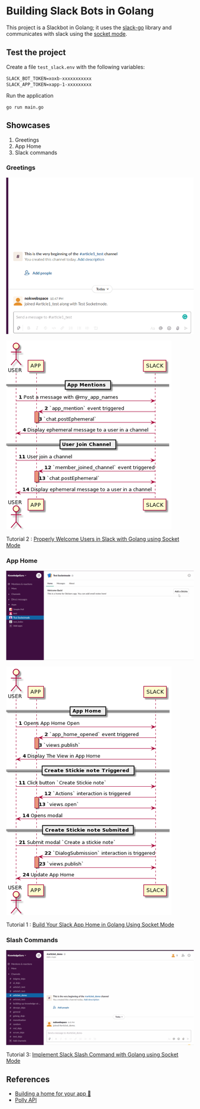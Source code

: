 # Building Slack Bots in Golang

This project is a Slackbot in Golang; it uses the [slack-go](https://github.com/slack-go/slack) library and communicates with slack using the [socket mode](https://api.slack.com/apis/connections/socket).

## Test the project

Create a file `test_slack.env` with the following variables:

```
SLACK_BOT_TOKEN=xoxb-xxxxxxxxxxx
SLACK_APP_TOKEN=xapp-1-xxxxxxxxx
```

Run the application

```
go run main.go
```

## Showcases

1. Greetings
2. App Home
3. Slack commands

### Greetings
![](./docs/assets/greeting.gif)

![](./out/controllers/greetingController/greetingController.png)

Tutorial 2 : [Properly Welcome Users in Slack with Golang using Socket Mode](https://levelup.gitconnected.com/properly-welcome-users-in-slack-with-golang-using-socket-mode-9a206d30a34a?sk=24fb8c44c1128cc3ef366d51d4a48812)

### App Home

![](./docs/assets/apphome_completed.gif)

![](./out/controllers/appHomeController/appHomeController.png)

Tutorial 1 : [Build Your Slack App Home in Golang Using Socket Mode](https://betterprogramming.pub/build-a-slack-app-home-in-golang-using-socket-mode-aff7b855bb31?sk=b8b1f7f3c03972793b26bec02dc3d2cc)

### Slash Commands

![](./docs/assets/slachcommandrocket.gif)

Tutorial 3: [Implement Slack Slash Command with Golang using Socket Mode](https://levelup.gitconnected.com/implement-slack-slash-command-in-golang-using-socket-mode-ac693e38148c?sk=33e90a65aded42cd4737ff6a137762cc)
## References
* [Building a home for your app 🏡](https://api.slack.com/tutorials/app-home-with-modal)
* [Polly API](https://docs.polly.ai/api/)
